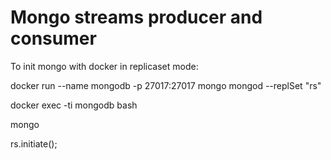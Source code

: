 # Mongo streams producer and consumer

To init mongo with docker in replicaset mode:

docker run --name mongodb -p 27017:27017 mongo mongod --replSet "rs"

docker exec -ti mongodb bash

mongo

rs.initiate();